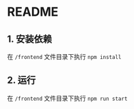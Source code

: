 # README

## 1. 安装依赖
在 `/frontend` 文件目录下执行 `npm install`

## 2. 运行
在 `/frontend` 文件目录下执行 `npm run start`
